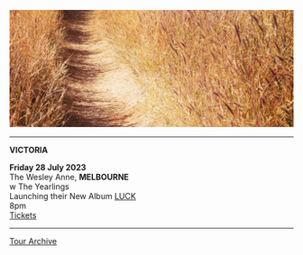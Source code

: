 ![](data/image/news/tourbanner2.jpg)

* * * * * 

**VICTORIA**

**Friday 28 July 2023**\
The Wesley Anne, **MELBOURNE**\
w The Yearlings\
Launching their New Album [LUCK](https://theyearlings1.bandcamp.com/album/luck) \
8pm\
[Tickets](https://tickets.oztix.com.au/outlet/event/00b564b6-a5b7-428e-ad29-3d3e7c19976f) 

* * * * *

[Tour Archive](tour/archive)

